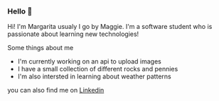 ### Hello 👋

Hi! I'm Margarita usualy I go by Maggie. I'm a software student who is passionate about learning new technologies!

Some things about me
- I'm currently working on an api to upload images
- I have a small collection of different rocks and pennies
- I'm also intersted in learning about weather patterns

you can also find me on
[Linkedin](https://www.linkedin.com/in/margarita-salazar-974713203/)
